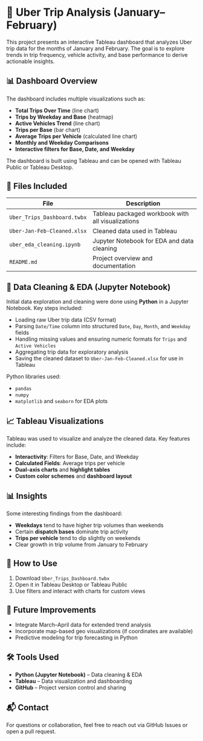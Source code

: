 # 🚕 Uber Trip Analysis (January–February)

This project presents an interactive Tableau dashboard that analyzes Uber trip data for the months of January and February. The goal is to explore trends in trip frequency, vehicle activity, and base performance to derive actionable insights.

## 📊 Dashboard Overview

The dashboard includes multiple visualizations such as:

- **Total Trips Over Time** (line chart)
- **Trips by Weekday and Base** (heatmap)
- **Active Vehicles Trend** (line chart)
- **Trips per Base** (bar chart)
- **Average Trips per Vehicle** (calculated line chart)
- **Monthly and Weekday Comparisons**
- **Interactive filters for Base, Date, and Weekday**

The dashboard is built using Tableau and can be opened with Tableau Public or Tableau Desktop.

## 📁 Files Included

| File | Description |
|------|-------------|
| `Uber_Trips_Dashboard.twbx` | Tableau packaged workbook with all visualizations |
| `Uber-Jan-Feb-Cleaned.xlsx` | Cleaned data used in Tableau |
| `uber_eda_cleaning.ipynb` | Jupyter Notebook for EDA and data cleaning |
| `README.md` | Project overview and documentation |

## 🧹 Data Cleaning & EDA (Jupyter Notebook)

Initial data exploration and cleaning were done using **Python** in a Jupyter Notebook. Key steps included:

- Loading raw Uber trip data (CSV format)
- Parsing `Date/Time` column into structured `Date`, `Day`, `Month`, and `Weekday` fields
- Handling missing values and ensuring numeric formats for `Trips` and `Active Vehicles`
- Aggregating trip data for exploratory analysis
- Saving the cleaned dataset to `Uber-Jan-Feb-Cleaned.xlsx` for use in Tableau

Python libraries used:
- `pandas`
- `numpy`
- `matplotlib` and `seaborn` for EDA plots

## 📈 Tableau Visualizations

Tableau was used to visualize and analyze the cleaned data. Key features include:

- **Interactivity**: Filters for Base, Date, and Weekday
- **Calculated Fields**: Average trips per vehicle
- **Dual-axis charts** and **highlight tables**
- **Custom color schemes** and **dashboard layout**
  
## 📊 Insights

Some interesting findings from the dashboard:

- **Weekdays** tend to have higher trip volumes than weekends
- Certain **dispatch bases** dominate trip activity
- **Trips per vehicle** tend to dip slightly on weekends
- Clear growth in trip volume from January to February

## 📂 How to Use

1. Download `Uber_Trips_Dashboard.twbx`
2. Open it in Tableau Desktop or Tableau Public
3. Use filters and interact with charts for custom views

## 🧠 Future Improvements

- Integrate March–April data for extended trend analysis
- Incorporate map-based geo visualizations (if coordinates are available)
- Predictive modeling for trip forecasting in Python

## 🛠 Tools Used

- **Python (Jupyter Notebook)** – Data cleaning & EDA
- **Tableau** – Data visualization and dashboarding
- **GitHub** – Project version control and sharing

## 📬 Contact

For questions or collaboration, feel free to reach out via GitHub Issues or open a pull request.

